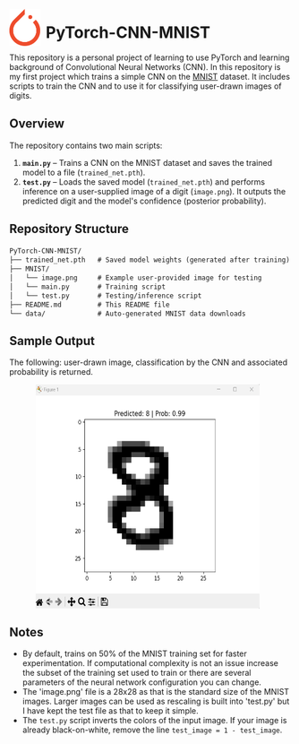 <p>
  <img src="symbol.png" alt="Example Image" align="left" width="55" style="vertical-align: middle; margin-right: 10px;">
  <h1>PyTorch-CNN-MNIST</h1>
</p>

This repository is a personal project of learning to use PyTorch and learning background of Convolutional Neural Networks (CNN). In this repository is my first project which trains a simple CNN on the [MNIST](https://www.kaggle.com/datasets/hojjatk/mnist-dataset) dataset. It includes scripts to train the CNN and to use it for classifying user-drawn images of digits.

## Overview

The repository contains two main scripts:

1. **`main.py`** – Trains a CNN on the MNIST dataset and saves the trained model to a file (`trained_net.pth`).
2. **`test.py`** – Loads the saved model (`trained_net.pth`) and performs inference on a user-supplied image of a digit (`image.png`). It outputs the predicted digit and the model's confidence (posterior probability).

## Repository Structure

```
PyTorch-CNN-MNIST/
├── trained_net.pth   # Saved model weights (generated after training)
├── MNIST/
│   └── image.png     # Example user-provided image for testing
│   └── main.py       # Training script
│   └── test.py       # Testing/inference script
├── README.md         # This README file
└── data/             # Auto-generated MNIST data downloads
```

## Sample Output
The following: user-drawn image, classification by the CNN and associated probability is returned.
<p align="center">
  <img src="sample_output.png" alt="Symbol" width="400" height="400" style="vertical-align: middle; margin-right: 10px;">
</p>

## Notes

- By default, trains on 50% of the MNIST training set for faster experimentation. If computational complexity is not an issue increase the subset of the training set used to train or there are several parameters of the neural network configuration you can change.
- The 'image.png' file is a 28x28 as that is the standard size of the MNIST images. Larger images can be used as rescaling is built into 'test.py' but I have kept the test file as that to keep it simple.
- The `test.py` script inverts the colors of the input image. If your image is already black-on-white, remove the line `test_image = 1 - test_image`.

